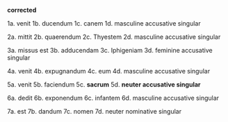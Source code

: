 **corrected**

1a. venit
1b. ducendum
1c. canem
1d. masculine accusative singular

2a. mittit
2b. quaerendum
2c. Thyestem
2d. masculine accusative singular

3a. missus est
3b. adducendam
3c. Iphigeniam
3d. feminine accusative singular

4a. venit
4b. expugnandum
4c. eum
4d. masculine accusative singular

5a. venit
5b. faciendum
5c. **sacrum**
5d. **neuter accusative singular**

6a. dedit
6b. exponendum
6c. infantem
6d. masculine accusative singular

7a. est
7b. dandum
7c. nomen
7d. neuter nominative singular
